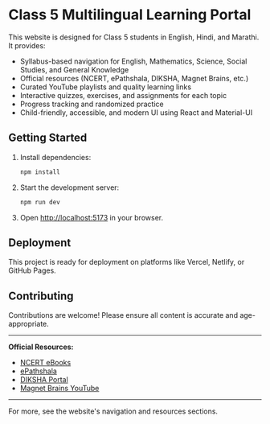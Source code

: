 # Class 5 Multilingual Learning Portal

This website is designed for Class 5 students in English, Hindi, and Marathi. It provides:
- Syllabus-based navigation for English, Mathematics, Science, Social Studies, and General Knowledge
- Official resources (NCERT, ePathshala, DIKSHA, Magnet Brains, etc.)
- Curated YouTube playlists and quality learning links
- Interactive quizzes, exercises, and assignments for each topic
- Progress tracking and randomized practice
- Child-friendly, accessible, and modern UI using React and Material-UI

## Getting Started

1. Install dependencies:
   ```sh
   npm install
   ```
2. Start the development server:
   ```sh
   npm run dev
   ```
3. Open [http://localhost:5173](http://localhost:5173) in your browser.

## Deployment
This project is ready for deployment on platforms like Vercel, Netlify, or GitHub Pages.

## Contributing
Contributions are welcome! Please ensure all content is accurate and age-appropriate.

---

**Official Resources:**
- [NCERT eBooks](https://ncert.nic.in/textbook.php)
- [ePathshala](https://epathshala.nic.in/)
- [DIKSHA Portal](https://diksha.gov.in/)
- [Magnet Brains YouTube](https://www.youtube.com/@MagnetBrainsEducation)

---

For more, see the website's navigation and resources sections.
